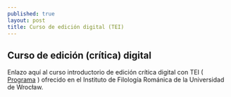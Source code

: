 ```yaml
---
published: true
layout: post
title: Curso de edición digital (TEI)
---
```

## Curso de edición (crítica) digital

Enlazo aquí al curso introductorio de edición crítica digital con TEI ( [Programa](https://github.com/editio/curso.edicion.digital) ) ofrecido en el Instituto de Filología Románica de la Universidad de Wrocław.
